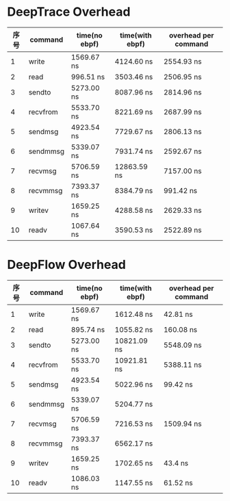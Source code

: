 # DeepTrace Overhead
| 序号  | command  | time(no ebpf) | time(with ebpf) | overhead per command |
| ---- | -------- | ------------- | --------------- | -------------------- |
| 1    | write    | 1569.67 ns    | 4124.60 ns      | 2554.93 ns           |
| 2    | read     | 996.51 ns     | 3503.46 ns      | 2506.95 ns           |
| 3    | sendto   | 5273.00 ns    | 8087.96 ns      | 2814.96 ns           |
| 4    | recvfrom | 5533.70 ns    | 8221.69 ns      | 2687.99 ns           |
| 5    | sendmsg  | 4923.54 ns    | 7729.67 ns      | 2806.13 ns           |
| 6    | sendmmsg | 5339.07 ns    | 7931.74 ns      | 2592.67 ns           |
| 7    | recvmsg  | 5706.59 ns    | 12863.59 ns     | 7157.00 ns           |
| 8    | recvmmsg | 7393.37 ns    | 8384.79 ns      | 991.42 ns            |
| 9    | writev   | 1659.25 ns    | 4288.58 ns      | 2629.33 ns           |
| 10   | readv    | 1067.64 ns    | 3590.53 ns      | 2522.89 ns           |

# DeepFlow Overhead
| 序号  | command  | time(no ebpf) | time(with ebpf) | overhead per command |
| ---- | -------- | ------------- | --------------- | -------------------- |
| 1    | write    | 1569.67 ns    | 1612.48 ns      | 42.81 ns             |
| 2    | read     | 895.74 ns     | 1055.82 ns      | 160.08 ns            |
| 3    | sendto   | 5273.00 ns    | 10821.09 ns     | 5548.09 ns           |
| 4    | recvfrom | 5533.70 ns    | 10921.81 ns     | 5388.11 ns           |
| 5    | sendmsg  | 4923.54 ns    | 5022.96 ns      | 99.42 ns             |
| 6    | sendmmsg | 5339.07 ns    | 5204.77 ns      |                      |
| 7    | recvmsg  | 5706.59 ns    | 7216.53 ns      | 1509.94 ns           |
| 8    | recvmmsg | 7393.37 ns    | 6562.17 ns      |                      |
| 9    | writev   | 1659.25 ns    | 1702.65 ns      | 43.4 ns              |
| 10   | readv    | 1086.03 ns    | 1147.55 ns      | 61.52 ns             |